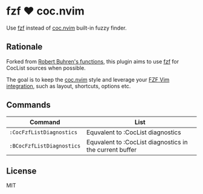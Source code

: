 fzf :heart: coc.nvim
===============

Use [fzf][fzf] instead of [coc.nvim][coc.nvim] built-in fuzzy finder.

Rationale
---------

Forked from [Robert Buhren's functions][RobertBuhren], this plugin aims
to use [fzf][fzf] for CocList sources when possible.

The goal is to keep the [coc.nvim][coc.nvim] style and leverage your [FZF Vim integration][fzf_vim_integration], such as layout, shortcuts, options etc.

Commands
---------

| Command                     | List                                                      |
| ---                         | ---                                                       |
| `:CocFzfListDiagnostics`    | Equvalent to :CocList diagnostics                         |
| `:BCocFzfListDiagnostics`   | Equvalent to :CocList diagnostics in the current buffer   |

License
-------

MIT

[fzf_vim_integration]: https://github.com/junegunn/fzf/blob/master/README-VIM.md
[fzf]:                 https://github.com/junegunn/fzf
[coc.nvim]:            https://github.com/neoclide/coc.nvim
[RobertBuhren]:        https://gist.github.com/RobertBuhren/02e05506255c667c0038ce74ee1cef96
